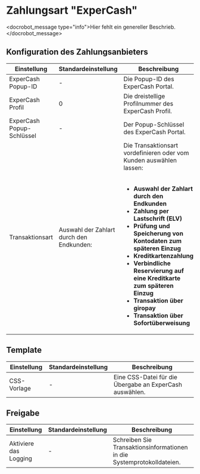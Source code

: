 # Zahlungsart "ExperCash"

<docrobot_message type="info">Hier fehlt ein genereller Beschrieb.</docrobot_message>

## Konfiguration des Zahlungsanbieters

<table>
	<thead>
		<tr>
			<th>Einstellung</th>
			<th>Standardeinstellung</th>
			<th>Beschreibung</th>
		</tr>
	</thead>
	<tbody>
		<tr>
			<td>ExperCash Popup-ID</td>
			<td>-</td>
			<td>Die Popup-ID des ExperCash Portal.</td>
		</tr>
		<tr>
			<td>ExperCash Profil</td>
			<td>0</td>
			<td>Die dreistellige Profilnummer des ExperCash Profil.</td>
		</tr>
		<tr>
			<td>ExperCash Popup-Schlüssel</td>
			<td>-</td>
			<td>Der Popup-Schlüssel des ExperCash Portal.</td>
		</tr>
		<tr>
			<td>Transaktionsart</td>
			<td>Auswahl der Zahlart durch den Endkunden:</td>
			<td>Die Transaktionsart vordefinieren oder vom Kunden auswählen lassen:<br><br>
			    <ul>
			        <li><strong>Auswahl der Zahlart durch den Endkunden</strong></l>
			        <li><strong>Zahlung per Lastschrift (ELV)</strong></li>
			        <li><strong>Prüfung und Speicherung von Kontodaten zum späteren Einzug</strong></li>
			        <li><strong>Kreditkartenzahlung</strong></li>
			        <li><strong>Verbindliche Reservierung auf eine Kreditkarte zum späteren Einzug</strong></li>
			        <li><strong>Transaktion über giropay</strong></li>
			        <li><strong>Transaktion über Sofortüberweisung</strong></li>
			    </ul>
			</td>
		</tr>
	</tbody>
</table>

## Template

<table>
	<thead>
		<tr>
			<th>Einstellung</th>
			<th>Standardeinstellung</th>
			<th>Beschreibung</th>
		</tr>
	</thead>
	<tbody>
        <tr>
            <td>CSS-Vorlage</td>
            <td>-</td>
            <td>Eine CSS-Datei für die Übergabe an ExperCash auswählen.</td>
        </tr>
	</tbody>
</table>

## Freigabe

<table>
	<thead>
		<tr>
			<th>Einstellung</th>
			<th>Standardeinstellung</th>
			<th>Beschreibung</th>
		</tr>
	</thead>
	<tbody>
		<tr>
			<td>Aktiviere das Logging</td>
			<td>-</td>
			<td>Schreiben Sie Transaktionsinformationen in die Systemprotokolldateien.</td>
		</tr>
	</tbody>
</table>